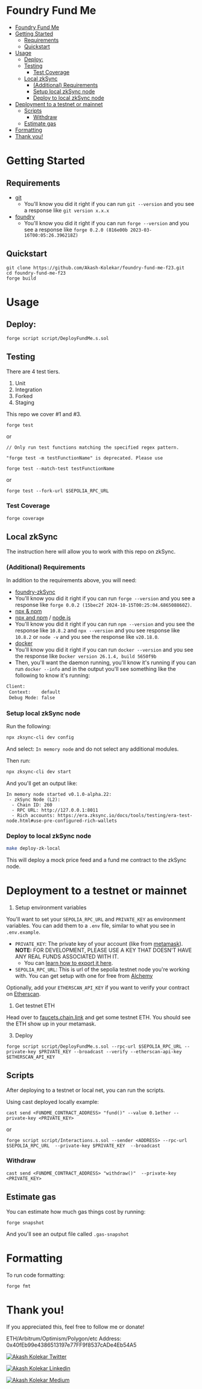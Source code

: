 # Foundry Fund Me

- [Foundry Fund Me](#foundry-fund-me)
- [Getting Started](#getting-started)
  - [Requirements](#requirements)
  - [Quickstart](#quickstart)
- [Usage](#usage)
  - [Deploy:](#deploy)
  - [Testing](#testing)
    - [Test Coverage](#test-coverage)
  - [Local zkSync](#local-zksync)
    - [(Additional) Requirements](#additional-requirements)
    - [Setup local zkSync node](#setup-local-zksync-node)
    - [Deploy to local zkSync node](#deploy-to-local-zksync-node)
- [Deployment to a testnet or mainnet](#deployment-to-a-testnet-or-mainnet)
  - [Scripts](#scripts)
    - [Withdraw](#withdraw)
  - [Estimate gas](#estimate-gas)
- [Formatting](#formatting)
- [Thank you!](#thank-you)


# Getting Started

## Requirements

- [git](https://git-scm.com/book/en/v2/Getting-Started-Installing-Git)
  - You'll know you did it right if you can run `git --version` and you see a response like `git version x.x.x`
- [foundry](https://getfoundry.sh/)
  - You'll know you did it right if you can run `forge --version` and you see a response like `forge 0.2.0 (816e00b 2023-03-16T00:05:26.396218Z)`


## Quickstart

```
git clone https://github.com/Akash-Kolekar/foundry-fund-me-f23.git
cd foundry-fund-me-f23
forge build
```

# Usage

## Deploy:

```
forge script script/DeployFundMe.s.sol
```

## Testing

There are 4 test tiers. 

1. Unit
2. Integration
3. Forked
4. Staging

This repo we cover #1 and #3. 

```
forge test
```

or 

```
// Only run test functions matching the specified regex pattern.

"forge test -m testFunctionName" is deprecated. Please use 

forge test --match-test testFunctionName
```

or

```
forge test --fork-url $SEPOLIA_RPC_URL
```

### Test Coverage

```
forge coverage
```

## Local zkSync

The instruction here will allow you to work with this repo on zkSync.

### (Additional) Requirements

In addition to the requirements above, you will need:
- [foundry-zkSync](https://foundry-book.zksync.io/)
- You'll know you did it right if you can run `forge --version` and you see a response like `forge 0.0.2 (15bec2f 2024-10-15T00:25:04.686508860Z)`. 
- [npx & npm](https://docs.npmjs.com/cli/v10/commands/npm-install)
- [npx and npm](https://docs.npmjs.com/cli/v10/commands/npm-install) / [node.js](https://nodejs.org/en/download/package-manager)
- You'll know you did it right if you can run `npm --version` and you see the response like `10.8.2` and `npx --version` and you see response like `10.8.2` or `node -v` and you see the response like `v20.18.0`.
- [docker](https://docs.docker.com/engine/install/)
- You'll know you did it right if you can run `docker --version` and you see the response like `Docker version 26.1.4, build 5650f9b`
- Then, you'll want the daemon running, you'll know it's running if you can run `docker --info` and in the output you'll see something like the following to know it's running:
```bash
Client:
 Context:    default
 Debug Mode: false
```


### Setup local zkSync node 

Run the following:

```bash
npx zksync-cli dev config
```

And select: `In memory node` and do not select any additional modules.

Then run:
```bash
npx zksync-cli dev start
```

And you'll get an output like:
```
In memory node started v0.1.0-alpha.22:
 - zkSync Node (L2):
  - Chain ID: 260
  - RPC URL: http://127.0.0.1:8011
  - Rich accounts: https://era.zksync.io/docs/tools/testing/era-test-node.html#use-pre-configured-rich-wallets
```

### Deploy to local zkSync node

```bash
make deploy-zk-local
```

This will deploy a mock price feed and a fund me contract to the zkSync node.

# Deployment to a testnet or mainnet

1. Setup environment variables

You'll want to set your `SEPOLIA_RPC_URL` and `PRIVATE_KEY` as environment variables. You can add them to a `.env` file, similar to what you see in `.env.example`.

- `PRIVATE_KEY`: The private key of your account (like from [metamask](https://metamask.io/)). **NOTE:** FOR DEVELOPMENT, PLEASE USE A KEY THAT DOESN'T HAVE ANY REAL FUNDS ASSOCIATED WITH IT.
  - You can [learn how to export it here](https://metamask.zendesk.com/hc/en-us/articles/360015289632-How-to-Export-an-Account-Private-Key).
- `SEPOLIA_RPC_URL`: This is url of the sepolia testnet node you're working with. You can get setup with one for free from [Alchemy](https://alchemy.com/?a=673c802981)

Optionally, add your `ETHERSCAN_API_KEY` if you want to verify your contract on [Etherscan](https://etherscan.io/).

1. Get testnet ETH

Head over to [faucets.chain.link](https://faucets.chain.link/) and get some testnet ETH. You should see the ETH show up in your metamask.

3. Deploy

```
forge script script/DeployFundMe.s.sol --rpc-url $SEPOLIA_RPC_URL --private-key $PRIVATE_KEY --broadcast --verify --etherscan-api-key $ETHERSCAN_API_KEY
```

## Scripts

After deploying to a testnet or local net, you can run the scripts. 

Using cast deployed locally example: 

```
cast send <FUNDME_CONTRACT_ADDRESS> "fund()" --value 0.1ether --private-key <PRIVATE_KEY>
```

or
```
forge script script/Interactions.s.sol --sender <ADDRESS> --rpc-url $SEPOLIA_RPC_URL  --private-key $PRIVATE_KEY  --broadcast
```

### Withdraw

```
cast send <FUNDME_CONTRACT_ADDRESS> "withdraw()"  --private-key <PRIVATE_KEY>
```

## Estimate gas

You can estimate how much gas things cost by running:

```
forge snapshot
```

And you'll see an output file called `.gas-snapshot`


# Formatting


To run code formatting:
```
forge fmt
```


# Thank you!

If you appreciated this, feel free to follow me or donate!

ETH/Arbitrum/Optimism/Polygon/etc Address: 0x40fEb99e4386513197e77FF9f8537cADe4Eb54A5

[![Akash Kolekar Twitter](https://img.shields.io/badge/Twitter-1DA1F2?style=for-the-badge&logo=twitter&logoColor=white)](https://twitter.com/0x_akash_)

[![Akash Kolekar Linkedin](https://img.shields.io/badge/LinkedIn-0077B5?style=for-the-badge&logo=linkedin&logoColor=white)](www.linkedin.com/in/akashalphak)

[![Akash Kolekar Medium](https://img.shields.io/badge/Medium-000000?style=for-the-badge&logo=medium&logoColor=white)](https://medium.com/@akashkolekar2003)
